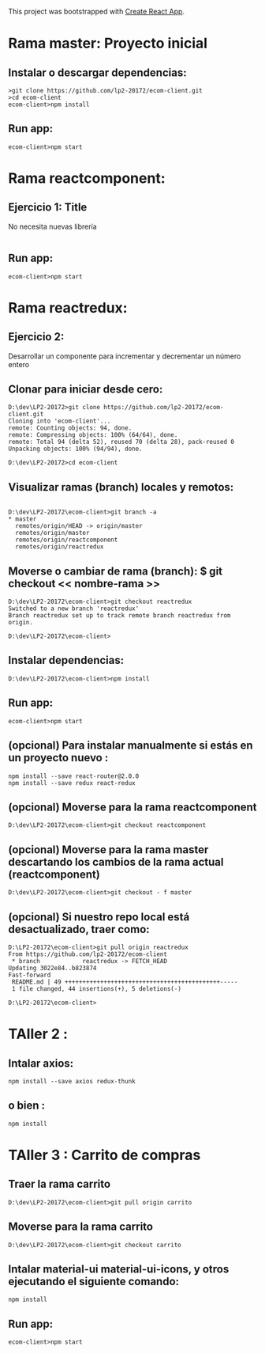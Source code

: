 This project was bootstrapped with [Create React App](https://github.com/facebookincubator/create-react-app).

# Rama master: Proyecto inicial
## Instalar o descargar dependencias:

```
>git clone https://github.com/lp2-20172/ecom-client.git
>cd ecom-client
ecom-client>npm install

```
## Run app:
```
ecom-client>npm start
```


# Rama reactcomponent: 
## Ejercicio 1: Title
No necesita nuevas librería
```

```
## Run app:
```
ecom-client>npm start
```

# Rama reactredux: 
## Ejercicio 2:
Desarrollar un componente para incrementar y decrementar un número entero

## Clonar para iniciar desde cero:
```
D:\dev\LP2-20172>git clone https://github.com/lp2-20172/ecom-client.git
Cloning into 'ecom-client'...
remote: Counting objects: 94, done.
remote: Compressing objects: 100% (64/64), done.
remote: Total 94 (delta 52), reused 70 (delta 28), pack-reused 0
Unpacking objects: 100% (94/94), done.

D:\dev\LP2-20172>cd ecom-client
```
## Visualizar ramas (branch) locales y remotos:
```

D:\dev\LP2-20172\ecom-client>git branch -a
* master
  remotes/origin/HEAD -> origin/master
  remotes/origin/master
  remotes/origin/reactcomponent
  remotes/origin/reactredux
```

## Moverse o cambiar de rama (branch): $ git checkout << nombre-rama >>
```
D:\dev\LP2-20172\ecom-client>git checkout reactredux
Switched to a new branch 'reactredux'
Branch reactredux set up to track remote branch reactredux from origin.

D:\dev\LP2-20172\ecom-client>
```



## Instalar dependencias:
```
D:\dev\LP2-20172\ecom-client>npm install
```

## Run app:
```
ecom-client>npm start
```

## (opcional) Para instalar manualmente si estás en un proyecto nuevo :
```
npm install --save react-router@2.0.0
npm install --save redux react-redux
```

## (opcional) Moverse para la rama reactcomponent
```
D:\dev\LP2-20172\ecom-client>git checkout reactcomponent
```

## (opcional) Moverse para la rama master descartando los cambios de la rama actual (reactcomponent)
```
D:\dev\LP2-20172\ecom-client>git checkout - f master
```
## (opcional) Si nuestro repo local está desactualizado, traer como:
```
D:\LP2-20172\ecom-client>git pull origin reactredux
From https://github.com/lp2-20172/ecom-client
 * branch            reactredux -> FETCH_HEAD
Updating 3022e84..b823874
Fast-forward
 README.md | 49 ++++++++++++++++++++++++++++++++++++++++++++-----
 1 file changed, 44 insertions(+), 5 deletions(-)

D:\LP2-20172\ecom-client>
```

# TAller 2 :

## Intalar axios:
```
npm install --save axios redux-thunk
```
## o bien :
```
npm install
```



# TAller 3 : Carrito de compras

## Traer la rama carrito 
```
D:\dev\LP2-20172\ecom-client>git pull origin carrito
```

## Moverse para la rama carrito
```
D:\dev\LP2-20172\ecom-client>git checkout carrito
```

## Intalar material-ui material-ui-icons, y otros ejecutando el siguiente comando:

```
npm install
```

## Run app:
```
ecom-client>npm start
```